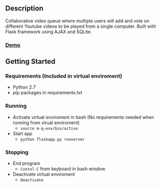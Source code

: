 ## Description

Collaborative video queue where multiple users will add and vote on different Youtube videos to be
played from a single computer. Built with Flask framework using AJAX and SQLite.

### [Demo]()

## Getting Started
### Requirements (Included in virtual enviroment)
- Python 2.7
- pip packages in requirements.txt

### Running
- Activate virtual enviroment in bash (No requirements needed when running from virual enviroment)
    - `source m-q-env/bin/active`
- Start app
    - `python flaskapp.py runserver`

### Stopping
- End program
    - `Contol-C` from keyboard in bash window
- Deactivate virtual enviroment
    - `Deactivate`
